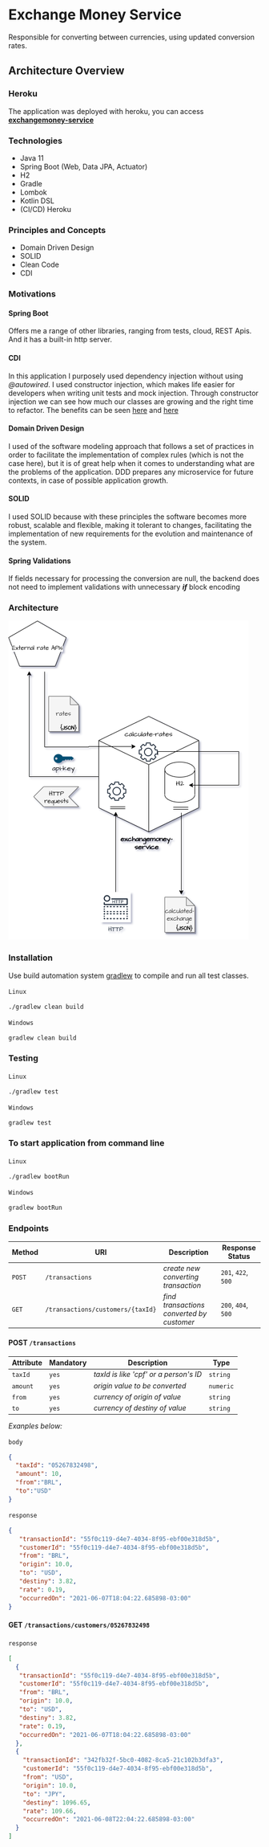 # Exchange Money Service

Responsible for converting between currencies,
using updated conversion rates.

## Architecture Overview

### Heroku
The application was deployed with heroku, you can access **[exchangemoney-service](https://exchangemoney-service.herokuapp.com/)**

### Technologies

* Java 11
* Spring Boot (Web, Data JPA, Actuator)
* H2
* Gradle
* Lombok
* Kotlin DSL
* (CI/CD) Heroku


### Principles and Concepts

* Domain Driven Design
* SOLID
* Clean Code
* CDI

### Motivations

#### Spring Boot
Offers me a range of other libraries, ranging from tests, cloud, REST Apis. And it has a built-in http server.

#### CDI
In this application I purposely used dependency injection without using *@autowired*. I used constructor injection, which makes life easier for developers when writing unit tests and mock injection. Through constructor injection we can see how much our classes are growing and the right time to refactor.
The benefits can be seen [here](https://martinfowler.com/articles/injection.html) and [here](https://raphaelcarvalho.dev/2019/07/22/spring-boot-utilizar-autowired-e-uma-boa-pratica/) 

#### Domain Driven Design
I used of the software modeling approach that follows a set of practices in order to facilitate the implementation of complex rules (which is not the case here), but it is of great help when it comes to understanding what are the problems of the application. DDD prepares any microservice for future contexts, in case of possible application growth.

#### SOLID
I used SOLID because with these principles the software becomes more robust, scalable and flexible, making it tolerant to changes, facilitating the implementation of new requirements for the evolution and maintenance of the system.

#### Spring Validations
If fields necessary for processing the conversion are null, the backend does not need to implement validations with unnecessary **_if_** block encoding

### Architecture

![Installation](architecture.drawio.png)

### Installation

Use build automation system [gradlew](https://docs.gradle.org/current/userguide/userguide.html) to compile and run all test classes.


`Linux`
```bash
./gradlew clean build
```

`Windows`
```bash
gradlew clean build
```


### Testing

`Linux`
```bash
./gradlew test
```

`Windows`
```bash
gradlew test
```

### To start application from command line

`Linux`
```bash
./gradlew bootRun
```

`Windows`
```bash
gradlew bootRun
```


### Endpoints

| Method | URI              | Description              | Response Status            |
| ------ | ---------------- | ------------------------ | -------------------------- |
| `POST` | `/transactions` | *create new converting transaction*    | `201`, `422`, `500` |
| `GET` | `/transactions/customers/{taxId}` | *find transactions converted by customer*    | `200`, `404`, `500` |

#### POST `/transactions`

| Attribute | Mandatory              | Description              | Type            |
| ------ | ---------------- | ------------------------ | -------------------------- |
| `taxId` | `yes` | *taxId is like 'cpf' or a person's ID*    | `string` |
| `amount` | `yes` | *origin value to be converted*    | `numeric` |
| `from` | `yes` | *currency of origin of value*    | `string` |
| `to` | `yes` | *currency of destiny of value*    | `string` |

*Exanples below:*

`body`

```json
{
  "taxId": "05267832498",
  "amount": 10,
  "from":"BRL",
  "to":"USD"
}
```

`response`

```json
{
   "transactionId": "55f0c119-d4e7-4034-8f95-ebf00e318d5b",
   "customerId": "55f0c119-d4e7-4034-8f95-ebf00e318d5b",
   "from": "BRL",
   "origin": 10.0,
   "to": "USD",
   "destiny": 3.82,
   "rate": 0.19,
   "occurredOn": "2021-06-07T18:04:22.685898-03:00"
}
```

#### GET `/transactions/customers/05267832498`

`response`

```json
[
  {
   "transactionId": "55f0c119-d4e7-4034-8f95-ebf00e318d5b",
   "customerId": "55f0c119-d4e7-4034-8f95-ebf00e318d5b",
   "from": "BRL",
   "origin": 10.0,
   "to": "USD",
   "destiny": 3.82,
   "rate": 0.19,
   "occurredOn": "2021-06-07T18:04:22.685898-03:00"
  }, 
  {
    "transactionId": "342fb32f-5bc0-4082-8ca5-21c102b3dfa3",
    "customerId": "55f0c119-d4e7-4034-8f95-ebf00e318d5b",
    "from": "USD",
    "origin": 10.0,
    "to": "JPY",
    "destiny": 1096.65,
    "rate": 109.66,
    "occurredOn": "2021-06-08T22:04:22.685898-03:00"
  }
]
```